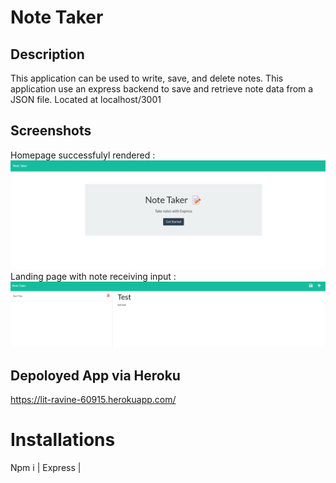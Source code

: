 # Note Taker

## Description
This application can be used to write, save, and delete notes. This application use an express backend to save and retrieve note data from a JSON file. Located at localhost/3001

## Screenshots
Homepage successfulyl rendered : ![](2022-04-10-16-57-54.png)
Landing page with note receiving input : ![](2022-04-10-16-58-46.png)

## Depoloyed App via Heroku
https://lit-ravine-60915.herokuapp.com/

# Installations
Npm i | Express | 

